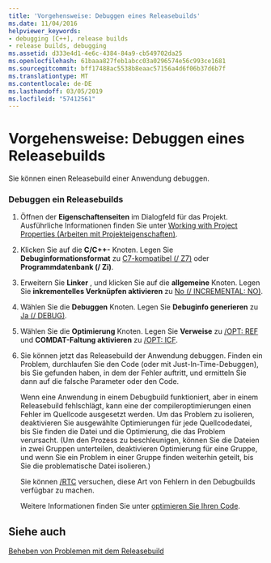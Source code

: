 ```yaml
---
title: 'Vorgehensweise: Debuggen eines Releasebuilds'
ms.date: 11/04/2016
helpviewer_keywords:
- debugging [C++], release builds
- release builds, debugging
ms.assetid: d333e4d1-4e6c-4384-84a9-cb549702da25
ms.openlocfilehash: 61baaa827feb1abcc03a0296574e56c993ce1681
ms.sourcegitcommit: bff17488ac5538b8eaac57156a4d6f06b37d6b7f
ms.translationtype: MT
ms.contentlocale: de-DE
ms.lasthandoff: 03/05/2019
ms.locfileid: "57412561"
---
```

# <a name="how-to-debug-a-release-build"></a>Vorgehensweise: Debuggen eines Releasebuilds

Sie können einen Releasebuild einer Anwendung debuggen.

### <a name="to-debug-a-release-build"></a>Debuggen ein Releasebuilds

1. Öffnen der **Eigenschaftenseiten** im Dialogfeld für das Projekt. Ausführliche Informationen finden Sie unter [Working with Project Properties (Arbeiten mit Projekteigenschaften)](../../ide/working-with-project-properties.md).

1. Klicken Sie auf die **C/C++-** Knoten. Legen Sie **Debuginformationsformat** zu [C7-kompatibel (/ Z7)](../../build/reference/z7-zi-zi-debug-information-format.md) oder **Programmdatenbank (/ Zi)**.

1. Erweitern Sie **Linker** , und klicken Sie auf die **allgemeine** Knoten. Legen Sie **inkrementelles Verknüpfen aktivieren** zu [No (/ INCREMENTAL: NO)](../../build/reference/incremental-link-incrementally.md).

1. Wählen Sie die **Debuggen** Knoten. Legen Sie **Debuginfo generieren** zu [Ja (/ DEBUG)](../../build/reference/debug-generate-debug-info.md).

1. Wählen Sie die **Optimierung** Knoten. Legen Sie **Verweise** zu [/OPT: REF](../../build/reference/opt-optimizations.md) und **COMDAT-Faltung aktivieren** zu [/OPT: ICF](../../build/reference/opt-optimizations.md).

1. Sie können jetzt das Releasebuild der Anwendung debuggen. Finden ein Problem, durchlaufen Sie den Code (oder mit Just-In-Time-Debuggen), bis Sie gefunden haben, in dem der Fehler auftritt, und ermitteln Sie dann auf die falsche Parameter oder den Code.

   Wenn eine Anwendung in einem Debugbuild funktioniert, aber in einem Releasebuild fehlschlägt, kann eine der compileroptimierungen einen Fehler im Quellcode ausgesetzt werden. Um das Problem zu isolieren, deaktivieren Sie ausgewählte Optimierungen für jede Quellcodedatei, bis Sie finden die Datei und die Optimierung, die das Problem verursacht. (Um den Prozess zu beschleunigen, können Sie die Dateien in zwei Gruppen unterteilen, deaktivieren Optimierung für eine Gruppe, und wenn Sie ein Problem in einer Gruppe finden weiterhin geteilt, bis Sie die problematische Datei isolieren.)

   Sie können [/RTC](../../build/reference/rtc-run-time-error-checks.md) versuchen, diese Art von Fehlern in den Debugbuilds verfügbar zu machen.

   Weitere Informationen finden Sie unter [optimieren Sie Ihren Code](../../build/reference/optimizing-your-code.md).

## <a name="see-also"></a>Siehe auch

[Beheben von Problemen mit dem Releasebuild](../../build/reference/fixing-release-build-problems.md)
